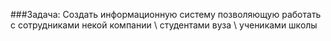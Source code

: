 ###Задача: 
Создать информационную систему позволяющую работать с сотрудниками некой компании \ студентами вуза \ учениками школы